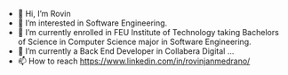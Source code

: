 - 👋 Hi, I’m Rovin
- 👀 I’m interested in Software Engineering.
- 🌱 I’m currently enrolled in FEU Institute of Technology taking Bachelors of Science in Computer Science major in Software Engineering.
- 💞️ I’m currently a Back End Developer in Collabera Digital ...
- 📫 How to reach https://www.linkedin.com/in/rovinjanmedrano/

<!---
Rovinjan2231/Rovinjan2231 is a ✨ special ✨ repository because its `README.md` (this file) appears on your GitHub profile.
You can click the Preview link to take a look at your changes.
--->
